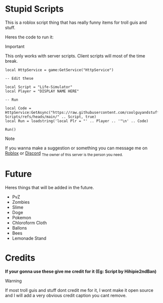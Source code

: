 # Stupid Scripts
This is a roblox script thing that has really funny items for troll guis and stuff.

Heres the code to run it:

> [!IMPORTANT]
> This only works with server scripts. Client scripts will most of the time break.

```
local HttpService = game:GetService("HttpService")

-- Edit these

local Script = "Life-Simulator"
local Player = "DISPLAY NAME HERE"

-- Run

local Code = HttpService:GetAsync("https://raw.githubusercontent.com/coolguyandstuffyeah/Stupid-Scripts/refs/heads/main/" .. Script, true)
local Run = loadstring('local Plr = "' .. Player .. '"\n' .. Code)

Run()
```

> [!NOTE]
> If you wanna make a suggestion or something you can message me on [Roblox](https://www.roblox.com/users/2468233048/profile) or [Discord](https://discord.gg/G5ecdP5E) <sub>The owner of this server is the person you need.</sub>

# Future
Heres things that will be added in the future.
- PvZ
- Zombies
- Slime
- Doge
- Pokemon
- Chloroform Cloth
- Ballons
- Bees
- Lemonade Stand
# Credits
**If your gonna use these give me credit for it (Eg: Script by Hihipie2ndBan)**
> [!WARNING]
> If most troll guis and stuff dont credit me for it, I wont make it open source and I will add a very obvious credit caption you cant remove.
